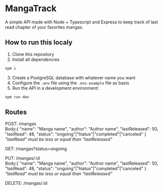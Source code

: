# MangaTrack
A simple API made with Node + Typescript and Express to keep track of last read chapter of your favorites mangas.

## How to run this localy
1. Clone this repository
2. Install all dependencies

```bash
npm i
```
3. Create a PostgreSQL database with whatever name you want
4. Configure the `.env` file using the `.env.example` file as basis
5. Run the API in a development environment:

```bash
npm run dev
```

## Routes
POST: /mangas<br>
Body:{ "name": "Manga name", "author": "Author name", "lastReleased": 50, "lastRead": 48, "status": "ongoing"|"hiatus"|"completed"|"canceled" }<br>
*"lastRead" must be less or equal than "lastReleased"*

GET: /mangas?status=ongoing

PUT: /mangas/:id<br>
Body:{ "name": "Manga name", "author": "Author name", "lastReleased": 50, "lastRead": 48, "status": "ongoing"|"hiatus"|"completed"|"canceled" }<br>
*"lastRead" must be less or equal than "lastReleased"*

DELETE: /mangas/:id

